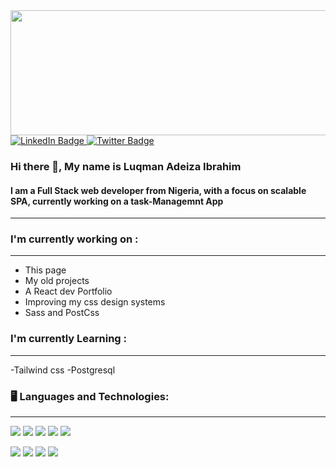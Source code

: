 
<img src="https://media0.giphy.com/media/i4MAH84pqe2m2aVojc/200w.webp?cid=ecf05e477sg4ms9uim65ffxflxf0vyho745841en43j4i2p4&rid=200w.webp&ct=g"  width="700" height="200" >
<div id="badges">
  <a href="https://www.linkedin.com/in/luqman-ibrahim-62955222a/">
    <img src="https://img.shields.io/badge/LinkedIn-blue?style=for-the-badge&logo=linkedin&logoColor=white" alt="LinkedIn Badge"/>
  </a>
 
  <a href="your-twitter-URL">
    <img src="https://img.shields.io/badge/Twitter-blue?style=for-the-badge&logo=twitter&logoColor=white" alt="Twitter Badge"/>
  </a>
</div>

### Hi there 👋, My name is Luqman Adeiza Ibrahim
#### I am a Full Stack web developer from Nigeria, with a focus on scalable SPA, currently working on a task-Managemnt App


---
### I'm currently working on :
***
- This page
- My old projects
- A React dev Portfolio
- Improving my css design systems
- Sass and PostCss

### I'm currently Learning :
***
-Tailwind css
-Postgresql

### 🖥️ Languages and Technologies:
---
![](https://img.shields.io/badge/Code-HTML5-informational?style=flat&logo=html5&color=E34f26)
![](https://img.shields.io/badge/Code-JavaScript-informational?style=flat&logo=javascript&color=F7Df1E)
![](https://img.shields.io/badge/Code-Nodemon-informational?style=flat&logo=nodemon&color=76D04B)
![](https://img.shields.io/badge/Code-NodeJs-informational?style=flat&logo=nodedotjs&color=339933)
![](https://img.shields.io/badge/Code-React-informational?style=flat&logo=react&color=61DAFB)


  ![](https://img.shields.io/badge/Style-CSS3-informational?style=flat&logo=css3&color=1572B6)
  ![](https://img.shields.io/badge/Style-Bootstrap-informational?style=flat&logo=bootstrap&color=7952B3)
  ![](https://img.shields.io/badge/Style-SCSS-informational?style=flat&logo=sass&color=cc6699)
  ![](https://img.shields.io/badge/Style-Tailwindcss-informational?style=flat&logo=tailwindcss&color=96B6D4)
  




